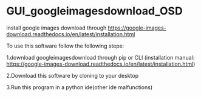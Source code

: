 # GUI_googleimagesdownload_OSD
install google images download through  https://google-images-download.readthedocs.io/en/latest/installation.html

To use this software follow the following steps:


1.download googleimagesdownload through pip or CLI (installation manual: https://google-images-download.readthedocs.io/en/latest/installation.html)


2.Download this software by cloning to your desktop


3.Run this program in a python ide(other ide malfunctions)
